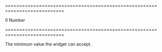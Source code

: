 ===========================================================================
<!--default-->0<!--/default-->
<!--type-->Number<!--/type-->
===========================================================================

<!--shortDescription-->
The minimum value the widget can accept.
<!--/shortDescription-->

<!--fullDescription-->

<!--/fullDescription-->
